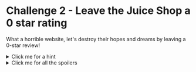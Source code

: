 # Challenge 2 - Leave the Juice Shop a 0 star rating

What a horrible website, let's destroy their hopes and dreams by leaving a 0-star review!

<details>
  <summary>Click me for a hint</summary>
  
  ```
  Try intercepting the request with burp and see if you can spot anything obvious.
  ```
</details>


<details>
  <summary>Click me for all the spoilers</summary>
  
  # Spoilers
  
  Go to the customer feedback form.
  
  <p align="center">
	<img src="https://github.com/DMUHackers/weekly_sessions/blob/master/2020-2021/week_6/challenge_2/ch2shots/1.png">
  </p>
  
 Make sure your burp is now intercepting!
  
  <p align="center">
	<img src="https://github.com/DMUHackers/weekly_sessions/blob/master/2020-2021/week_6/challenge_2/ch2shots/2.png">
  </p>
  
  Leave some lovely feedback and submit the request.
  
  <p align="center">
	<img src="https://github.com/DMUHackers/weekly_sessions/blob/master/2020-2021/week_6/challenge_2/ch2shots/3.png">
  </p>
  
  Your should now see the intercepted request in Burp (if you don't, forward captured requests until you do).

  <p align="center">
	<img src="https://github.com/DMUHackers/weekly_sessions/blob/master/2020-2021/week_6/challenge_2/ch2shots/4.png">
  </p>
  
  Change your rating to '0' and forward the request.
  
  <p align="center">
	<img src="https://github.com/DMUHackers/weekly_sessions/blob/master/2020-2021/week_6/challenge_2/ch2shots/5.png">
  </p>

</details>

